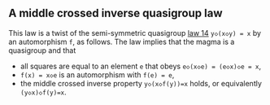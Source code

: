## A middle crossed inverse quasigroup law

This law is a twist of the semi-symmetric quasigroup [law 14](https://teorth.github.io/equational_theories/implications/?14) `y◇(x◇y) = x` by an automorphism `f`, as follows.  The law implies that the magma is a quasigroup and that

- all squares are equal to an element `e` that obeys `e◇(x◇e) = (e◇x)◇e = x`,
- `f(x) = x◇e` is an automorphism with `f(e) = e`,
- the middle crossed inverse property `y◇(x◇f(y))=x` holds, or equivalently `(y◇x)◇f(y)=x`.
